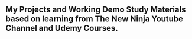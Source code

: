 ## My Projects and Working Demo Study Materials based on learning from The New Ninja Youtube Channel and Udemy Courses.
